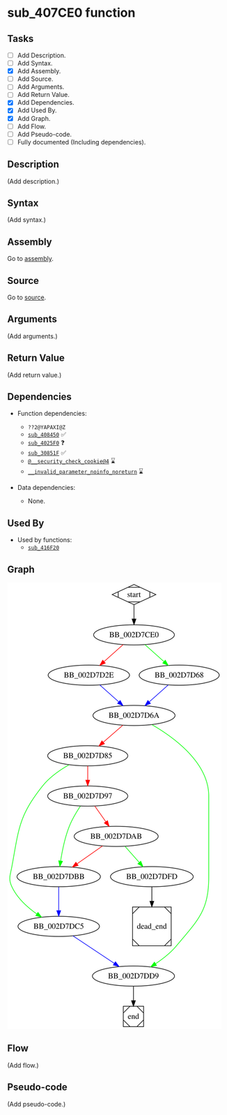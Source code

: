 # sub_407CE0 function

## Tasks

- [ ] Add Description.
- [ ] Add Syntax.
- [X] Add Assembly.
- [ ] Add Source.
- [ ] Add Arguments.
- [ ] Add Return Value.
- [X] Add Dependencies.
- [X] Add Used By.
- [X] Add Graph.
- [ ] Add Flow.
- [ ] Add Pseudo-code.
- [ ] Fully documented (Including dependencies).

## Description

(Add description.)

## Syntax

(Add syntax.)

## Assembly

Go to [assembly](../asm/sub_407CE0.asm).

## Source

Go to [source](../cc/sub_407CE0.cc).

## Arguments

(Add arguments.)

## Return Value

(Add return value.)

## Dependencies

* Function dependencies:
  * `??2@YAPAXI@Z`
  * [`sub_408450`](sub_408450.md) ✅
  * [`sub_4025F0`](sub_4025F0.md) ❓
  * [`sub_30851F`](sub_30851F.md) ✅
  * [`@__security_check_cookie@4`](@__security_check_cookie@4.md) ⌛
  * [`__invalid_parameter_noinfo_noreturn`](__invalid_parameter_noinfo_noreturn.md) ⌛


* Data dependencies:
  * None.

## Used By

* Used by functions:
  * [`sub_416F20`](sub_416F20.md)

## Graph

![sub_407CE0 Graph](../svg/sub_407CE0.svg "sub_407CE0 Graph")

## Flow

(Add flow.)

## Pseudo-code

(Add pseudo-code.)
